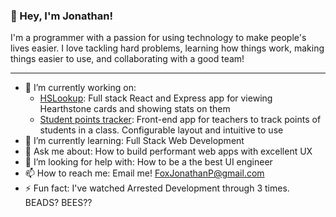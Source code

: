 ### 👋 Hey, I'm Jonathan!
I'm a programmer with a passion for using technology to make people's lives easier. I love tackling hard problems, learning how things work, making things easier to use, and collaborating with a good team!

---

<!--
**jfox16/jfox16** is a ✨ _special_ ✨ repository because its `README.md` (this file) appears on your GitHub profile.
-->

- 🔭 I’m currently working on:
  - [HSLookup](https://hslookup.net): Full stack React and Express app for viewing Hearthstone cards and showing stats on them
  - [Student points tracker](https://github.com/jfox16/student-points-tracker): Front-end app for teachers to track points of students in a class. Configurable layout and intuitive to use
- 🌱 I’m currently learning: Full Stack Web Development
- 💬 Ask me about: How to build performant web apps with excellent UX
- 🤔 I’m looking for help with: How to be a the best UI engineer
- 📫 How to reach me: Email me! FoxJonathanP@gmail.com
- ⚡ Fun fact: I've watched Arrested Development through 3 times. BEADS? BEES??
